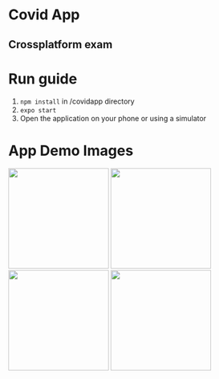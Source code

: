 # Covid App
## Crossplatform exam

# Run guide
1. `npm install` in /covidapp directory
2. `expo start`
3. Open the application on your phone or using a simulator

# App Demo Images
<div>
  <image src="https://user-images.githubusercontent.com/36825493/145589825-f5809144-ba5b-439c-87c9-e9dda03f934a.png" width="200px" />
  <image src="https://user-images.githubusercontent.com/36825493/145589873-9975f044-dc26-4859-965b-3ffc8cd74dcf.png" width="200px" />
  <image src="https://user-images.githubusercontent.com/36825493/145589899-0c12b1aa-05b3-45ef-9542-e08807cfcad3.png" width="200px" />
  <image src="https://user-images.githubusercontent.com/36825493/145589921-9f905fef-310e-430d-b3a6-355a80012769.png" width="200px" />
</div>
